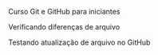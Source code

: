 Curso Git e GitHub para iniciantes

Verificando diferenças de arquivo

Testando atualização de arquivo no GitHub
